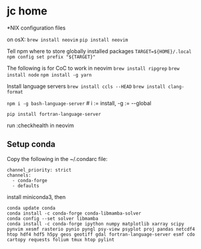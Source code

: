 # jc home

\*NIX configuration files

on osX:
`brew install neovim`
`pip install neovim`

Tell npm where to store globally installed packages
`TARGET=${HOME}/.local`
`npm config set prefix "${TARGET}"`

The following is for CoC to work in neovim
`brew install ripgrep`
`brew install node`
`npm install -g yarn`

Install language servers
`brew install ccls --HEAD`
`brew install clang-format`

`npm i -g bash-language-server` # i := install, -g := --global

`pip install fortran-language-server`

run :checkhealth in neovim

## Setup conda

Copy the following in the ~/.condarc file:

```[bash]
channel_priority: strict
channels:
  - conda-forge
  - defaults
```

install miniconda3, then

```[bash]
conda update conda
conda install -c conda-forge conda-libmamba-solver
conda config --set solver libmamba
conda install -c conda-forge ipython numpy matplotlib xarray scipy pynvim xesmf rasterio pynio pyngl psy-view psyplot proj pandas netcdf4 htop hdf4 hdf5 h5py geos geotiff gdal fortran-language-server esmf cdo cartopy requests folium tmux htop pylint
```
